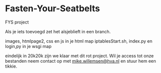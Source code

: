 # Fasten-Your-Seatbelts
FYS project 

Als je iets toevoegd zet het alsjeblieft in een branch.

images, htmlpage2, css en js in je html map
iptablesStart.sh, index.py en login,py in je wsgi map

eindelijk in 20k20k zijn we klaar met dit rot project. Wil je access tot onze bestanden neem contact op met mike.willemsen@hva.nl
en stuur hem een tikkie.


